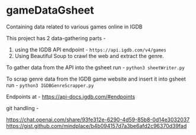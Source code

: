 # gameDataGsheet
Containing data related to various games online in IGDB

This project has 2 data-gathering parts -
1. using the IGDB API endpoint - ```https://api.igdb.com/v4/games```
2. Using Beautiful Soup to crawl the web and extract the genre.

To gather data from the API into the gsheet run - ```python3 sheetWriter.py```

To scrap genre data from the IGDB game website and insert it into gsheet run - ```python3 IGDBGenreScrapper.py```

Endpoints at - https://api-docs.igdb.com/#endpoints

git handling - 

https://chat.openai.com/share/93fe312e-6290-4d59-85b8-0d14e3032037
https://gist.github.com/mindplace/b4b094157d7a3be6afd2c96370d39fad
